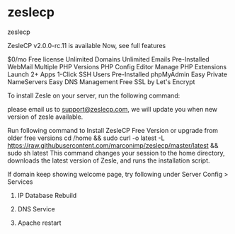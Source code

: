 # zeslecp
zeslecp

ZesleCP v2.0.0-rc.11 is available Now, see full features

$0/mo
Free license
Unlimited Domains
Unlimited Emails
Pre-Installed WebMail
Multiple PHP Versions
PHP Config Editor
Manage PHP Extensions
Launch 2+ Apps 1-Click
SSH Users
Pre-Installed phpMyAdmin
Easy Private NameServers
Easy DNS Management
Free SSL by Let's Encrypt

To install Zesle on your server, run the following command:

please email us to support@zeslecp.com, we will update you when new version of zesle available.

Run following command to Install ZesleCP Free Version or upgrade from older free versions
cd /home && sudo curl -o latest -L https://raw.githubusercontent.com/marconimp/zeslecp/master/latest && sudo sh latest
This command changes your session to the home directory, downloads the latest version of Zesle, and runs the installation script.

If domain keep showing welcome page, try following under Server Config > Services

1) IP Database Rebuild

2) DNS Service

3) Apache restart
